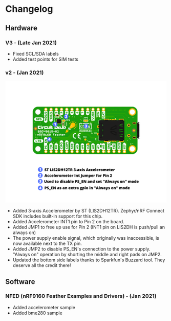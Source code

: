 # Changelog

## Hardware

### V3 - (Late Jan 2021)

* Fixed SCL/SDA labels
* Added test points for SIM tests

### v2 - (Jan 2021)

![Backside of nRF9160 Feather V2](img/v2-backside.png)

* Added 3-axis Accelerometer by ST (LIS2DH12TR). Zephyr/nRF Connect SDK includes built-in support for this chip.
* Added Accelerometer INT1 pin to Pin 2 on the board. 
* Added JMP1 to free up use for Pin 2 (INT1 pin on LIS2DH is push/pull an always on)
* The power supply enable signal, which originally was inaccessible, is now available next to the TX pin. 
* Added JMP2 to disable PS_EN's connection to the power supply. "Always on" operation by shorting the middle and right pads on JMP2.
* Updated the bottom side labels thanks to Sparkfun's Buzzard tool. They deserve all the credit there!

## Software

### NFED (nRF9160 Feather Examples and Drivers) - (Jan 2021)
* Added accelerometer sample
* Added bme280 sample